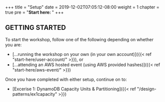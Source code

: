+++
title = "Setup"
date = 2019-12-02T07:05:12-08:00
weight = 1
chapter = true
pre = "<b>Start here: </b>"
+++

## GETTING STARTED

To start the workshop, follow one of the following depending on whether you are:
- […running the workshop on your own (in your own account)]({{< ref "start-here/user-account/" >}}), or
- […attending an AWS hosted event (using AWS provided hashes)]({{< ref "start-here/aws-event/" >}})

Once you have completed with either setup, continue on to:
- [Excerise 1: DynamoDB Capacity Units & Partitioning]({{< ref "/design-patterns/ex1capacity" >}})
